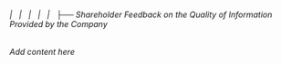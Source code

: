 ###### |   |   |   |   |   ├── Shareholder Feedback on the Quality of Information Provided by the Company

*Add content here*